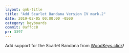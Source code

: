 ```yaml
---
layout: qmk-title
title: "Add Scarlet Bandana Version IV mark.2"
date: 2019-02-05 00:00:00 -0500
category: keyboards
commit: 0affcc8
pr: 3397
---
```


Add support for the Scarlet Bandana from [WoodKeys.click](https://woodkeys.click/)!